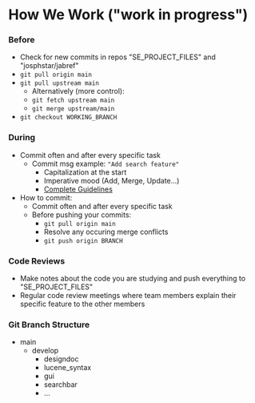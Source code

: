 # How We Work ("work in progress")

### Before
- Check for new commits in repos "SE_PROJECT_FILES" and "josphstar/jabref"
- `git pull origin main`
- `git pull upstream main`
  - Alternatively (more control): 
  - `git fetch upstream main`
  - `git merge upstream/main`
- `git checkout WORKING_BRANCH`

### During
- Commit often and after every specific task
  - Commit msg example: `"Add search feature"`
    - Capitalization at the start
    - Imperative mood (Add, Merge, Update...)
    - [Complete Guidelines](https://chris.beams.io/posts/git-commit/)
- How to commit:
  - Commit often and after every specific task
  - Before pushing your commits:
    - `git pull origin main`
    - Resolve any occuring merge conflicts
    - `git push origin BRANCH`

### Code Reviews
- Make notes about the code you are studying and push everything to "SE_PROJECT_FILES"
- Regular code review meetings where team members explain their specific feature to the other members

### Git Branch Structure
- main
  - develop
    - designdoc
    - lucene_syntax
    - gui
    - searchbar
    - ...